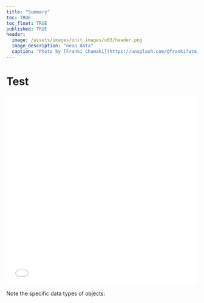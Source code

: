 ```yaml
---
title: "Summary"
toc: TRUE
toc_float: TRUE
published: TRUE
header:
  image: /assets/images/unit_images/u03/header.png
  image_description: "neon data"
  caption: "Photo by [Franki Chamaki](https://unsplash.com/@franki?utm_source=unsplash&amp;utm_medium=referral&amp;utm_content=creditCopyText) [from unsplash](https://unsplash.com/s/photos/data?utm_source=unsplash&amp;utm_medium=referral&amp;utm_content=creditCopyText)"
---
```


# Test


<iframe src="/tests/test.html" width="100%" height="500px" style="border:none;"></iframe>

Note the specific data types of objects:

